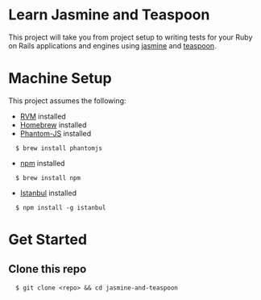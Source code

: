# Learn Jasmine and Teaspoon

This project will take you from project setup to writing tests for your Ruby on Rails applications and engines using [jasmine][jasmine] and [teaspoon][teaspoon].

# Machine Setup

This project assumes the following:

* [RVM][rvm] installed
* [Homebrew][homebrew] installed
* [Phantom-JS][phantom-js] installed

```
  $ brew install phantomjs
```

* [npm][npm] installed

```
  $ brew install npm
```

* [Istanbul][istanbul] installed

```
  $ npm install -g istanbul
```

# Get Started

## Clone this repo

```
  $ git clone <repo> && cd jasmine-and-teaspoon
```

[jasmine]: https://github.com/jasmine/jasmine
[teaspoon]: https://github.com/modeset/teaspoon
[rvm]: https://rvm.io/rvm/install
[homebrew]: http://brew.sh/
[phantom-js]: http://phantomjs.org/download.html
[npm]: https://docs.npmjs.com/getting-started/installing-node
[istanbul]: https://github.com/gotwarlost/istanbul

